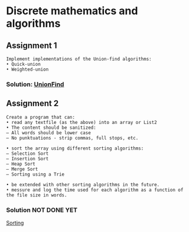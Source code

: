 # Discrete mathematics and algorithms

## Assignment 1
```
Implement implementations of the Union-find algorithms:
• Quick-union
• Weighted-union
```
### Solution: [UnionFind](https://github.com/fred8728/SOFT_MAL_assignments/tree/master/SOFT_MAL/src/UnionFind)

## Assignment 2
```
Create a program that can: 
• read any textfile (as the above) into an array or List2
• The content should be sanitized:
– All words should be lower case
– No punktuations - strip commas, full stops, etc.

• sort the array using different sorting algorithms:
– Selection Sort
– Insertion Sort
– Heap Sort
– Merge Sort
– Sorting using a Trie

• be extended with other sorting algorithms in the future.
• messure and log the time used for each algorithm as a function of the file size in words.
```
### Solution NOT DONE YET
[Sorting](https://github.com/fred8728/SOFT_MAL_assignments/tree/master/SOFT_MAL/src/Sorting)

